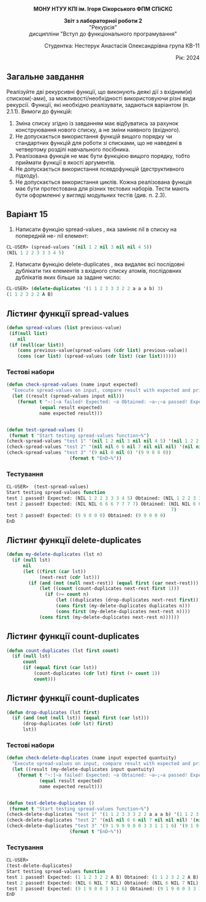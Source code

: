 <p align="center"><b>МОНУ НТУУ КПІ ім. Ігоря Сікорського ФПМ СПіСКС</b></p>
<p align="center">
<b>Звіт з лабораторної роботи 2</b><br/>
"Рекурсія"<br/>
дисципліни "Вступ до функціонального програмування"
</p>
<p align="right">Студентка: Нестерук Анастасія Олександрівна група КВ-11<p>
<p align="right">Рік: 2024<p>
	
## Загальне завдання	
Реалізуйте дві рекурсивні функції, що виконують деякі дії з вхідним(и) списком(-ами), за
можливості/необхідності використовуючи різні види рекурсії. Функції, які необхідно
реалізувати, задаються варіантом (п. 2.1.1). Вимоги до функцій:
1. Зміна списку згідно із завданням має відбуватись за рахунок конструювання нового
списку, а не зміни наявного (вхідного).
2. Не допускається використання функцій вищого порядку чи стандартних функцій
для роботи зі списками, що не наведені в четвертому розділі навчального
посібника.
3. Реалізована функція не має бути функцією вищого порядку, тобто приймати функції
в якості аргументів.
4. Не допускається використання псевдофункцій (деструктивного підходу).
5. Не допускається використання циклів.
Кожна реалізована функція має бути протестована для різних тестових наборів. Тести
мають бути оформленні у вигляді модульних тестів (див. п. 2.3).

## Варіант 15
1. Написати функцію spread-values , яка заміняє nil в списку на попередній не-
nil елемент:
  ```lisp
CL-USER> (spread-values ‘(nil 1 2 nil 3 nil nil 4 5))
(NIL 1 2 2 3 3 3 4 5)
```
2. Написати функцію delete-duplicates , яка видаляє всі послідовні дублікати тих
елементів з вхідного списку атомів, послідовних дублікатів яких більше за задане
число:
```lisp
CL-USER> (delete-duplicates '(1 1 2 3 3 3 2 2 a a a b) 3)
(1 1 2 3 2 2 A B)
```

## Лістинг функції spread-values
```lisp
(defun spread-values (list previous-value)
 (if(null list) 
    nil
 (if (null(car list))
	(cons previous-value(spread-values (cdr list) previous-value))
 	(cons (car list) (spread-values (cdr list) (car list))))))
```

### Тестові набори
```lisp
(defun check-spread-values (name input expected)
  "Execute spread-values on input, compare result with expected and print comparison status"
  (let ((result (spread-values input nil))) 
    (format t "~:[~a failed! Expected: ~a Obtained: ~a~;~a passed! Expected: ~a Obtained: ~a~]~%"
            (equal result expected)
            name expected result)))


(defun test-spread-values ()
 (format t "Start testing spread-values function~%")
(check-spread-values "test 1" '(nil 1 2 nil 3 nil nil 4 5) '(nil 1 2 2 3 3 3 4 5))
(check-spread-values "test 2" '(nil nil 6 6 nil 7 nil nil nil) '(nil nil 6 6 6 7 7 7 7))
(check-spread-values "test 3" '(9 nil 0 nil 0) '(9 9 0 0 0))
                       (format t "EnD~%"))
```

### Тестування
```lisp
CL-USER>  (test-spread-values)
Start testing spread-values function
test 1 passed! Expected: (NIL 1 2 2 3 3 3 4 5) Obtained: (NIL 1 2 2 3 3 3 4 5)
test 2 passed! Expected: (NIL NIL 6 6 6 7 7 7 7) Obtained: (NIL NIL 6 6 6 7 7 7
                                                            7)
test 3 passed! Expected: (9 9 0 0 0) Obtained: (9 9 0 0 0)
EnD
```

## Лістинг функції delete-duplicates
```lisp
(defun my-delete-duplicates (lst n)
  (if (null lst) 
      nil
      (let ((first (car lst))          
            (next-rest (cdr lst)))    
        (if (and (not (null next-rest)) (equal first (car next-rest)))
            (let ((count (count-duplicates next-rest first 1))) 
              (if (>= count n) 
                  (let ((duplicates (drop-duplicates next-rest first)))
                  (cons first (my-delete-duplicates duplicates n))) 
                  (cons first (my-delete-duplicates next-rest n))))
            (cons first (my-delete-duplicates next-rest n))))))
```
## Лістинг функції count-duplicates
```lisp
(defun count-duplicates (lst first count)
  (if (null lst)
      count
      (if (equal first (car lst))
          (count-duplicates (cdr lst) first (+ count 1))  
          count)))
```

## Лістинг функції count-duplicates
```lisp
(defun drop-duplicates (lst first)
  (if (and (not (null lst)) (equal first (car lst)))
      (drop-duplicates (cdr lst) first)  
      lst))

```

### Тестові набори
```lisp
(defun check-delete-duplicates (name input expected quantuity)
  "Execute spread-values on input, compare result with expected and print comparison status"
  (let ((result (my-delete-duplicates input quantuity)
    (format t "~:[~a failed! Expected: ~a Obtained: ~a~;~a passed! Expected: ~a Obtained: ~a~]~%"
            (equal result expected)
            name expected result)))


(defun test-delete-duplicates ()
 (format t "Start testing spread-values function~%")
(check-delete-duplicates "test 1" '(1 1 2 3 3 3 2 2 a a a b) '(1 1 2 3 2 2 A B) 3)
(check-delete-duplicates "test 2" '(nil nil 6 6 nil 7 nil nil nil) '(nil 6 nil 7 nil) 2)
(check-delete-duplicates "test 3" '(9 1 9 9 9 0 0 3 3 1 1 1 6) '(9 1 9 0 0 3 3 1 6) 3)
                       (format t "EnD~%"))
```

### Тестування
```lisp
CL-USER> 
(test-delete-duplicates)
Start testing spread-values function
test 1 passed! Expected: (1 1 2 3 2 2 A B) Obtained: (1 1 2 3 2 2 A B)
test 2 passed! Expected: (NIL 6 NIL 7 NIL) Obtained: (NIL 6 NIL 7 NIL)
test 3 passed! Expected: (9 1 9 0 0 3 3 1 6) Obtained: (9 1 9 0 0 3 3 1 6)
EnD
```
